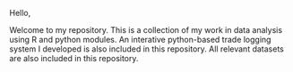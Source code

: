Hello,

Welcome to my repository. 
This is a collection of my work in data analysis using R and python modules. 
An interative python-based trade logging system I developed is also included in this repository. 
All relevant datasets are also included in this repository. 
